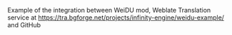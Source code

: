 Example of the integration between WeiDU mod, Weblate Translation service at https://tra.bgforge.net/projects/infinity-engine/weidu-example/ and GitHub
